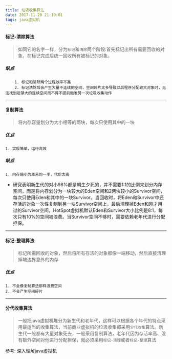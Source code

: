```yaml
---
title: 垃圾收集算法
date: 2017-11-20 21:10:01
tags: java虚拟机
---
```


#### 标记-清除算法

> 如同它的名字一样，分为`标记`和`清除`两个阶段:首先标记出所有需要回收的对象，在标记完成后统一回收所有被标记的对象。

##### 缺点

        1. 标记和清除两个过程效率不高
        2. 标记清除后会产生大量不连续的空间，空间碎片太多导致以后程序分配较大对象时，无法找到足够大的连续空间而不得不提前触发另一次垃圾收集动作

<!--more-->

***
#### 复制算法

> 将内存容量划分为大小相等的两块，每次只使用其中的一块

##### 优点
    1. 实现简单，运行高效
##### 缺点
    1. 内存缩小为原来的一半，代价太高
- 研究表明新生代的对小98%都是朝生夕死的，并不需要1:1的比例来划分内存空间，而是将内存划分为一块较大的Eden空间和2两块较小的Survivor空间，每次只使用Eden和其中的一块Survivor。当回收时，将Eden和Survivor中还存活的对象一次性复制到另一块Survivor空间上，最后清理掉Eden和刚才用过的Survivor空间。HotSpot虚拟机默认Eden和Survivor大小比例是8:1，每次只有10%的空间被浪费。当Survivor空间不够时，需要依赖老年代进行分配担保。

***
#### 标记-整理算法

> 标记所需回收的对象，然后将所有存活的对象都像一端移动，然后直接清理掉端边界意外的内存

##### 优点
    1. 不会像复制算法那样浪费空间
    2. 不会产生空间碎片
***

#### 分代收集算法

> 一般把java虚拟机堆分为新生代和老年代，这样可以根据各个年代的特点采用最适当的收集算法，当前商业虚拟机的垃圾收集都采用`分代收集`算法。新生代一般都有大量对象死去，一般采用复制算法，老年代因为存活率高、没有额外空间对他进行分配担保，就必须采用`标记-清理`或者`标记-整理`算法

参考: 深入理解java虚拟机